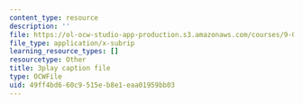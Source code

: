 ```yaml
---
content_type: resource
description: ''
file: https://ol-ocw-studio-app-production.s3.amazonaws.com/courses/9-00sc-introduction-to-psychology-fall-2011/49ff4bd660c9515eb8e1eaa01959bb03_SFPPw6sDHEI.vtt
file_type: application/x-subrip
learning_resource_types: []
resourcetype: Other
title: 3play caption file
type: OCWFile
uid: 49ff4bd6-60c9-515e-b8e1-eaa01959bb03
---
```

